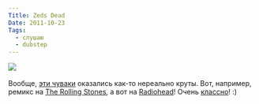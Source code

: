 ```yaml
---
Title: Zeds Dead
Date: 2011-10-23
Tags: 
  - слушаю
  - dubstep
---
```


<div class="text"><img src="http://dl.dropbox.com/u/140528/site/zeds_dead.jpg" /><br /><br />
Вообще, <a href="http://en.wikipedia.org/wiki/Zeds_Dead">эти чуваки</a> оказались как-то нереально круты. Вот, например, ремикс на <a href="http://soundcloud.com/zedsdead/gimmie-shelter-zeds-dead-remix">The Rolling Stones</a>, а вот на <a href="http://soundcloud.com/zedsdead/radiohead-pyramid-song-zeds-dead-illuminati-remix-1">Radiohead</a>! Очень <a href="http://soundcloud.com/zedsdead">классно</a>! :)</div>